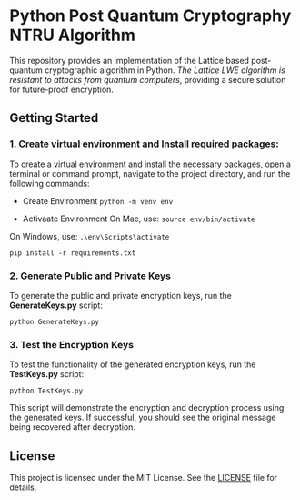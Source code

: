 # Python Post Quantum Cryptography NTRU Algorithm

This repository provides an implementation of the Lattice based post-quantum cryptographic algorithm in Python. *The Lattice LWE algorithm is resistant to attacks from quantum computers*, providing a secure solution for future-proof encryption.

## Getting Started

### 1. Create virtual environment and Install required packages:

To create a virtual environment and install the necessary packages, open a terminal or command prompt, navigate to the project directory, and run the following commands:

- Create Environment
`python -m venv env`

- Activaate Environment
On Mac, use: `source env/bin/activate`

On Windows, use: `.\env\Scripts\activate`

`pip install -r requirements.txt`


### 2. Generate Public and Private Keys

To generate the public and private encryption keys, run the **GenerateKeys.py** script:

`python GenerateKeys.py`


### 3. Test the Encryption Keys

To test the functionality of the generated encryption keys, run the **TestKeys.py** script:

`python TestKeys.py`

This script will demonstrate the encryption and decryption process using the generated keys. If successful, you should see the original message being recovered after decryption.

## License

This project is licensed under the MIT License. See the [LICENSE](https://github.com/apholdings/python-post-quantum-cryptography/blob/main/LICENSE) file for details.